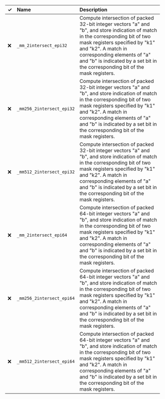 | ✓   | Name                      | Description                                                                                                                                                                                                                                                                                            |
|:----|:--------------------------|:-------------------------------------------------------------------------------------------------------------------------------------------------------------------------------------------------------------------------------------------------------------------------------------------------------|
| ❌   | `_mm_2intersect_epi32`    | Compute intersection of packed 32-bit integer vectors "a" and "b", and store indication of match in the corresponding bit of two mask registers specified by "k1" and "k2". A match in corresponding elements of "a" and "b" is indicated by a set bit in the corresponding bit of the mask registers. |
| ❌   | `_mm256_2intersect_epi32` | Compute intersection of packed 32-bit integer vectors "a" and "b", and store indication of match in the corresponding bit of two mask registers specified by "k1" and "k2". A match in corresponding elements of "a" and "b" is indicated by a set bit in the corresponding bit of the mask registers. |
| ❌   | `_mm512_2intersect_epi32` | Compute intersection of packed 32-bit integer vectors "a" and "b", and store indication of match in the corresponding bit of two mask registers specified by "k1" and "k2". A match in corresponding elements of "a" and "b" is indicated by a set bit in the corresponding bit of the mask registers. |
| ❌   | `_mm_2intersect_epi64`    | Compute intersection of packed 64-bit integer vectors "a" and "b", and store indication of match in the corresponding bit of two mask registers specified by "k1" and "k2". A match in corresponding elements of "a" and "b" is indicated by a set bit in the corresponding bit of the mask registers. |
| ❌   | `_mm256_2intersect_epi64` | Compute intersection of packed 64-bit integer vectors "a" and "b", and store indication of match in the corresponding bit of two mask registers specified by "k1" and "k2". A match in corresponding elements of "a" and "b" is indicated by a set bit in the corresponding bit of the mask registers. |
| ❌   | `_mm512_2intersect_epi64` | Compute intersection of packed 64-bit integer vectors "a" and "b", and store indication of match in the corresponding bit of two mask registers specified by "k1" and "k2". A match in corresponding elements of "a" and "b" is indicated by a set bit in the corresponding bit of the mask registers. |